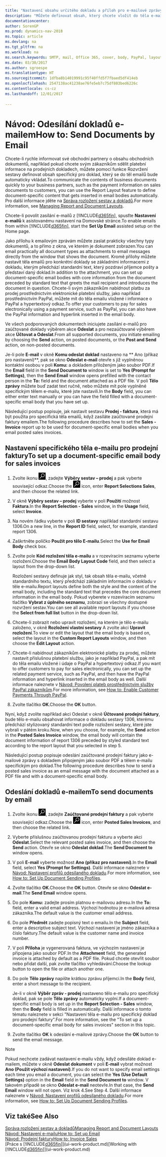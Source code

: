```yaml
---
title: "Nastavení obsahu určitého dokladu a příloh pro e-mailové zprávy"
description: "Můžete definovat obsah, který chcete vložit do těla e-mailové zprávy, například odkaz PayPal. Dokumenty můžete také připojit k e-mailovým zprávám."
documentationcenter: 
author: SorenGP
ms.prod: dynamics-nav-2018
ms.topic: article
ms.devlang: na
ms.tgt_pltfrm: na
ms.workload: na
ms.search.keywords: SMTP, mail, Office 365, cover, body, PayPal, layout
ms.date: 03/30/2017
ms.author: sgroespe
ms.translationtype: HT
ms.sourcegitcommit: 1dfba8b14019991c95f40ffd5f7fbaed5df414eb
ms.openlocfilehash: 2547138ac41238ae76fe5eb7c75df803bed6226c
ms.contentlocale: cs-cz
ms.lasthandoff: 12/01/2017

---
```

# <a name="how-to-send-documents-by-email"></a><span data-ttu-id="4c05a-104">Návod: Odesílání dokladů e-mailem</span><span class="sxs-lookup"><span data-stu-id="4c05a-104">How to: Send Documents by Email</span></span>
<span data-ttu-id="4c05a-105">Chcete-li rychle informovat své obchodní partnery o obsahu obchodních dokumentů, například pokud chcete svým zákazníkům sdělit platební informace na prodejních dokladech, můžete pomocí funkce Rozvržení sestavy definovat obsah specifický pro doklad, který se do těl emailů bude automaticky vkládat.</span><span class="sxs-lookup"><span data-stu-id="4c05a-105">To communicate the contents of business documents quickly to your business partners, such as the payment information on sales documents to customers, you can use the Report Layout feature to define document-specific content that gets inserted in email bodies automatically.</span></span> <span data-ttu-id="4c05a-106">Pro další informace jděte na [Správa rozložení sestav a dokladů](ui-manage-report-layouts.md).</span><span class="sxs-lookup"><span data-stu-id="4c05a-106">For more information, see [Managing Report and Document Layouts](ui-manage-report-layouts.md).</span></span>

<span data-ttu-id="4c05a-107">Chcete-li povolit zasílání e-mailů z [!INCLUDE[d365fin](includes/d365fin_md.md)], spusťte **Nastavení e-mailů** k asistovanému nastavení na Domovské stránce.</span><span class="sxs-lookup"><span data-stu-id="4c05a-107">To enable emails from within [!INCLUDE[d365fin](includes/d365fin_md.md)], start the **Set Up Email** assisted setup on the Home page.</span></span>

<span data-ttu-id="4c05a-108">Jako přílohu k emailovým zprávám můžete zaslat prakticky všechny typy dokumentů, a to přímo z okna, ve kterém je dokument zobrazen.</span><span class="sxs-lookup"><span data-stu-id="4c05a-108">You can email practically all document types as attachments to email messages directly from the window that shows the document.</span></span> <span data-ttu-id="4c05a-109">Kromě přílohy můžete nastavit těla emailů pro konkrétní doklady se základními informacemi z dokladu, kterým předchází standardní text, který pozdraví příjemce pošty a představí daný doklad.</span><span class="sxs-lookup"><span data-stu-id="4c05a-109">In addition to the attachment, you can set up document-specific email bodies with core information from the document preceded by standard text that greets the mail recipient and introduces the document in question.</span></span> <span data-ttu-id="4c05a-110">Chcete-li svým zákazníkům nabídnout platbu za prodej prostřednictvím elektronické platební služby, jako například prostřednictvím PayPal, můžete mít do těla emailu vložené i informace o PayPal a hypertextový odkaz.</span><span class="sxs-lookup"><span data-stu-id="4c05a-110">To offer your customers to pay for sales electronically using a payment service, such as PayPal, you can also have the PayPal information and hyperlink inserted in the email body.</span></span>

<span data-ttu-id="4c05a-111">Ve všech podporovaných dokumentech iniciujete zasílání e-mailů pro zaúčtované doklady výběrem akce **Odeslat** a pro nezaúčtované výběrem akce **Účtovat a Odeslat**.</span><span class="sxs-lookup"><span data-stu-id="4c05a-111">From all supported documents, you initiate emailing by choosing the **Send** action, on posted documents, or the **Post and Send** action, on non-posted documents.</span></span>

<span data-ttu-id="4c05a-112">Je-li pole **E-mail** v okně **Komu odeslat doklad** nastaveno na ** Ano (příkaz pro nastavení)**, pak se okno **Odeslat e-mail** otevře s již vyplněnou kontaktní osobou v poli **Komu:** a dokladem přiloženým jako soubor PDF.</span><span class="sxs-lookup"><span data-stu-id="4c05a-112">If the **Email** field in the **Send Document to** window is set to **Yes (Prompt for Settings)**, then the **Send Email** window opens prefilled with the contact person in the **To:** field and the document attached as a PDF file.</span></span> <span data-ttu-id="4c05a-113">V poli **Tělo zprávy** můžete buď zadat text ručně, nebo můžete mít pole vyplněné specifickým tělem e-mailu, které jste nastavili.</span><span class="sxs-lookup"><span data-stu-id="4c05a-113">In the **Body** field, you can either enter text manually or you can have the field filled with a document-specific email body that you have set up.</span></span>

<span data-ttu-id="4c05a-114">Následující postup popisuje, jak nastavit sestavu **Prodej - faktura**, která má být použita pro specifická těla emailů, když zasíláte zaúčtované prodejní faktury emailem.</span><span class="sxs-lookup"><span data-stu-id="4c05a-114">The following procedure describes how to set the **Sales - Invoice** report up to be used for document-specific email bodies when you email posted sales invoices.</span></span>

## <a name="to-set-up-a-document-specific-email-body-for-sales-invoices"></a><span data-ttu-id="4c05a-115">Nastavení specifického těla e-mailu pro prodejní faktury</span><span class="sxs-lookup"><span data-stu-id="4c05a-115">To set up a document-specific email body for sales invoices</span></span>
1. <span data-ttu-id="4c05a-116">Zvolte ikonu ![Vyhledat stránku nebo sestavu](media/ui-search/search_small.png "Ikona Vyhledat stránku nebo sestavu"), zadejte **Výběry sestav – prodej** a pak vyberte související odkaz.</span><span class="sxs-lookup"><span data-stu-id="4c05a-116">Choose the ![Search for Page or Report](media/ui-search/search_small.png "Search for Page or Report icon") icon, enter **Report Selections Sales**, and then choose the related link.</span></span>
2. <span data-ttu-id="4c05a-117">V okně **Výběry sestav – prodej** vyberte v poli **Použití** možnost **Faktura**.</span><span class="sxs-lookup"><span data-stu-id="4c05a-117">In the **Report Selection - Sales** window, in the **Usage** field, select **Invoice**.</span></span>
3. <span data-ttu-id="4c05a-118">Na novém řádku vyberte v poli **ID sestavy** například standardní sestavu 1306.</span><span class="sxs-lookup"><span data-stu-id="4c05a-118">On a new line, in the **Report ID** field, select, for example, standard report 1306.</span></span>
4. <span data-ttu-id="4c05a-119">Zaškrtněte políčko **Použít pro tělo E-mailu**.</span><span class="sxs-lookup"><span data-stu-id="4c05a-119">Select the **Use for Email Body** check box.</span></span>
5. <span data-ttu-id="4c05a-120">Zvolte pole **Kód rozložení těla e-mailu** a v rozevíracím seznamu vyberte rozložení.</span><span class="sxs-lookup"><span data-stu-id="4c05a-120">Choose the **Email Body Layout Code** field, and then select a layout from the drop-down list.</span></span>

    <span data-ttu-id="4c05a-121">Rozložení sestavy definuje jak styl, tak obsah těla e-mailu, včetně standardního textu, který předchází základním informacím o  dokladu v těle e-mailu.</span><span class="sxs-lookup"><span data-stu-id="4c05a-121">Report layouts define both the style and the content of the email body, including the standard text that precedes the core document information in the email body.</span></span> <span data-ttu-id="4c05a-122">Pokud vyberete v rozevíracím seznamu tlačítko **Vybrat z úplného seznamu**, zobrazí se všechny dostupné rozvržení sestav.</span><span class="sxs-lookup"><span data-stu-id="4c05a-122">You can see all available report layouts if you choose the **Select from full list** button in the drop-down list.</span></span>
6. <span data-ttu-id="4c05a-123">Chcete-li zobrazit nebo upravit rozložení, na kterém je tělo e-mailu založeno, v okně **Rozložení vlastní sestavy** A zvolte akci **Upravit rozložení**.</span><span class="sxs-lookup"><span data-stu-id="4c05a-123">To view or edit the layout that the email body is based on, select the layout in the **Custom Report Layouts** window, and then choose the **Edit Layout** action.</span></span>
7. <span data-ttu-id="4c05a-124">Chcete-li nabídnout zákazníkům elektronické platby za prodej, můžete nastavit příslušnou platební službu, jako je například PayPal, a pak mít do těla emailu vložené i údaje o PayPal a hypertextový odkaz.</span><span class="sxs-lookup"><span data-stu-id="4c05a-124">If you want to offer customers to pay for sales electronically, you can set up the related payment service, such as PayPal, and then have the PayPal information and hyperlink inserted in the email body as well.</span></span> <span data-ttu-id="4c05a-125">Další informace naleznete v [Návod: Povolení plateb prostřednictvím služby PayPal zákazníkům](sales-how-enable-payment-service-extensions.md).</span><span class="sxs-lookup"><span data-stu-id="4c05a-125">For more information, see [How to: Enable Customer Payments Through PayPal](sales-how-enable-payment-service-extensions.md).</span></span>
8. <span data-ttu-id="4c05a-126">Zvolte tlačítko **OK**.</span><span class="sxs-lookup"><span data-stu-id="4c05a-126">Choose the **OK** button.</span></span>

<span data-ttu-id="4c05a-127">Nyní, když zvolíte například akci Odeslat v okně **Účtované prodejní faktury**, bude tělo e-mailu obsahovat informace o dokladu sestavy 1306, kterému předchází stylizovaný standardní text podle rozložení sestavy, které jste vybrali v pátém kroku.</span><span class="sxs-lookup"><span data-stu-id="4c05a-127">Now, when you choose, for example, the **Send** action in the **Posted Sales Invoice** window, the email body will contain the document information of report 1306 preceded by styled standard text according to the report layout that you selected in step 5.</span></span>

<span data-ttu-id="4c05a-128">Následující postup popisuje odeslání zaúčtované prodejní faktury jako e-mailové zprávy s dokladem připojeným jako soubor PDF a tělem e-mailu specifickým pro doklad.</span><span class="sxs-lookup"><span data-stu-id="4c05a-128">The following procedure describes how to send a posted sales invoice as an email message with the document attached as a PDF file and with a document-specific email body.</span></span>

## <a name="to-send-documents-by-email"></a><span data-ttu-id="4c05a-129">Odeslání dokladů e-mailem</span><span class="sxs-lookup"><span data-stu-id="4c05a-129">To send documents by email</span></span>
1. <span data-ttu-id="4c05a-130">Zvolte ikonu ![Vyhledat stránku nebo sestavu](media/ui-search/search_small.png "Ikona Vyhledat stránku nebo sestavu"), zadejte **Zaúčtované prodejní faktury** a pak vyberte související odkaz.</span><span class="sxs-lookup"><span data-stu-id="4c05a-130">Choose the ![Search for Page or Report](media/ui-search/search_small.png "Search for Page or Report icon") icon, enter **Posted Sales Invoices**, and then choose the related link.</span></span>
2. <span data-ttu-id="4c05a-131">Vyberte příslušnou zaúčtovanou prodejní fakturu a vyberte akci **Odeslat**.</span><span class="sxs-lookup"><span data-stu-id="4c05a-131">Select the relevant posted sales invoice, and then choose the **Send** action.</span></span> <span data-ttu-id="4c05a-132">Otevře se okno **Odeslat doklad**.</span><span class="sxs-lookup"><span data-stu-id="4c05a-132">The **Send Document to** window opens.</span></span>
3. <span data-ttu-id="4c05a-133">V poli **E-mail** vyberte možnost **Ano (příkaz pro nastavení)**.</span><span class="sxs-lookup"><span data-stu-id="4c05a-133">In the **Email** field, select **Yes (Prompt for Settings)**.</span></span> <span data-ttu-id="4c05a-134">Další informace naleznete v [Návod: Nastavení profilů odesílaného dokladu](sales-how-setup-document-send-profiles.md).</span><span class="sxs-lookup"><span data-stu-id="4c05a-134">For more information, see [How to: Set Up Document Sending Profiles](sales-how-setup-document-send-profiles.md).</span></span>
4. <span data-ttu-id="4c05a-135">Zvolte tlačítko **OK**.</span><span class="sxs-lookup"><span data-stu-id="4c05a-135">Choose the **OK** button.</span></span> <span data-ttu-id="4c05a-136">Otevře se okno **Odeslat e-mail**.</span><span class="sxs-lookup"><span data-stu-id="4c05a-136">The **Send Email** window opens.</span></span>
5. <span data-ttu-id="4c05a-137">Do pole **Komu:** zadejte prosím platnou e-mailovou adresu.</span><span class="sxs-lookup"><span data-stu-id="4c05a-137">In the **To:** field, enter a valid email address.</span></span> <span data-ttu-id="4c05a-138">Výchozí hodnotou je e-mailová adresa zákazníka.</span><span class="sxs-lookup"><span data-stu-id="4c05a-138">The default value is the customer email address.</span></span>
6. <span data-ttu-id="4c05a-139">Do pole **Předmět** zadejte popisný text o emailu.</span><span class="sxs-lookup"><span data-stu-id="4c05a-139">In the **Subject** field, enter a descriptive subject text.</span></span> <span data-ttu-id="4c05a-140">Výchozí nastavení je jméno zákazníka a číslo faktury.</span><span class="sxs-lookup"><span data-stu-id="4c05a-140">The default value is the customer name and invoice number.</span></span>
7. <span data-ttu-id="4c05a-141">V poli **Příloha** je vygenerovaná faktura, ve výchozím nastavení je připojena jako soubor PDF.</span><span class="sxs-lookup"><span data-stu-id="4c05a-141">In the **Attachment** field, the generated invoice is attached by default as a PDF file.</span></span> <span data-ttu-id="4c05a-142">Pokud chcete otevřít soubor nebo přidat další, pak zvolte tlačítko vyhledávání.</span><span class="sxs-lookup"><span data-stu-id="4c05a-142">Choose the lookup button to open the file or attach another one.</span></span>
8. <span data-ttu-id="4c05a-143">Do pole  **Tělo zprávy** napište krátkou zprávu příjemci.</span><span class="sxs-lookup"><span data-stu-id="4c05a-143">In the **Body** field, enter a short message to the recipient.</span></span>

    <span data-ttu-id="4c05a-144">Je-li v okně **Výběr zpráv - prodej** nastaveno tělo e-mailu pro specifický doklad, pak se pole **Tělo zprávy** automaticky vyplní.</span><span class="sxs-lookup"><span data-stu-id="4c05a-144">If a document-specific email body is set up in the **Report Selection - Sales** window, then the **Body** field is filled in automatically.</span></span> <span data-ttu-id="4c05a-145">Další informace o tomto tématu naleznete v sekci "Nastavení těla e-mailu pro specifický doklad pro prodejní faktury".</span><span class="sxs-lookup"><span data-stu-id="4c05a-145">For more information, see the "To set up a document-specific email body for sales invoices" section in this topic.</span></span>
9. <span data-ttu-id="4c05a-146">Zvolte tlačítko **OK** k odeslání e-mailové zprávy.</span><span class="sxs-lookup"><span data-stu-id="4c05a-146">Choose the **OK** button to send the email message.</span></span>

> [!NOTE]  
>   <span data-ttu-id="4c05a-147">Pokud nechcete zadávat nastavení e-mailu vždy, když odesíláte doklad e-mailem, můžete v okně **Odeslat dokument** v poli **E-mail** vybrat možnost **Ano (Použít výchozí nastavení)**.</span><span class="sxs-lookup"><span data-stu-id="4c05a-147">If you do not want to specify email settings each time you email a document, you can select the **Yes (Use Default Settings)** option in the **Email** field in the **Send Document to** window.</span></span> <span data-ttu-id="4c05a-148">V takovém případě se okno **Odeslat e-mail** neotevře.</span><span class="sxs-lookup"><span data-stu-id="4c05a-148">In that case, the **Send Email** window will not open.</span></span> <span data-ttu-id="4c05a-149">Viz krok 4.</span><span class="sxs-lookup"><span data-stu-id="4c05a-149">See Step 4.</span></span> <span data-ttu-id="4c05a-150">Další informace naleznete v [Návod: Nastavení profilů odesílaného dokladu](sales-how-setup-document-send-profiles.md).</span><span class="sxs-lookup"><span data-stu-id="4c05a-150">For more information, see [How to: Set Up Document Sending Profiles](sales-how-setup-document-send-profiles.md).</span></span>

## <a name="see-also"></a><span data-ttu-id="4c05a-151">Viz také</span><span class="sxs-lookup"><span data-stu-id="4c05a-151">See Also</span></span>
[<span data-ttu-id="4c05a-152">Správa rozložení sestav a dokladů</span><span class="sxs-lookup"><span data-stu-id="4c05a-152">Managing Report and Document Layouts</span></span>](ui-manage-report-layouts.md)  
[<span data-ttu-id="4c05a-153">Návod: Nastavení e-mailu</span><span class="sxs-lookup"><span data-stu-id="4c05a-153">How to: Set up Email</span></span>](madeira-how-setup-email.md)  
[<span data-ttu-id="4c05a-154">Návod: Prodejní faktury</span><span class="sxs-lookup"><span data-stu-id="4c05a-154">How to: Invoice Sales</span></span>](sales-how-invoice-sales.md)  
<span data-ttu-id="4c05a-155">[Práce s [!INCLUDE[d365fin](includes/d365fin_md.md)]](ui-work-product.md)</span><span class="sxs-lookup"><span data-stu-id="4c05a-155">[Working with [!INCLUDE[d365fin](includes/d365fin_md.md)]](ui-work-product.md)</span></span>

